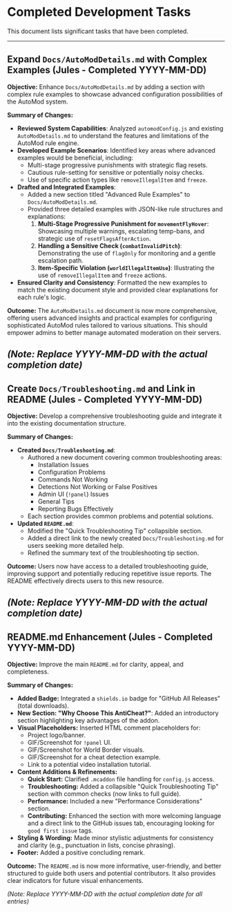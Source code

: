 # Completed Development Tasks

This document lists significant tasks that have been completed.

---

## Expand `Docs/AutoModDetails.md` with Complex Examples (Jules - Completed YYYY-MM-DD)

**Objective:** Enhance `Docs/AutoModDetails.md` by adding a section with complex rule examples to showcase advanced configuration possibilities of the AutoMod system.

**Summary of Changes:**
*   **Reviewed System Capabilities**: Analyzed `automodConfig.js` and existing `AutoModDetails.md` to understand the features and limitations of the AutoMod rule engine.
*   **Developed Example Scenarios**: Identified key areas where advanced examples would be beneficial, including:
    *   Multi-stage progressive punishments with strategic flag resets.
    *   Cautious rule-setting for sensitive or potentially noisy checks.
    *   Use of specific action types like `removeIllegalItem` and `freeze`.
*   **Drafted and Integrated Examples**:
    *   Added a new section titled "Advanced Rule Examples" to `Docs/AutoModDetails.md`.
    *   Provided three detailed examples with JSON-like rule structures and explanations:
        1.  **Multi-Stage Progressive Punishment for `movementFlyHover`**: Showcasing multiple warnings, escalating temp-bans, and strategic use of `resetFlagsAfterAction`.
        2.  **Handling a Sensitive Check (`combatInvalidPitch`)**: Demonstrating the use of `flagOnly` for monitoring and a gentle escalation path.
        3.  **Item-Specific Violation (`worldIllegalItemUse`)**: Illustrating the use of `removeIllegalItem` and `freeze` actions.
*   **Ensured Clarity and Consistency**: Formatted the new examples to match the existing document style and provided clear explanations for each rule's logic.

**Outcome:** The `AutoModDetails.md` document is now more comprehensive, offering users advanced insights and practical examples for configuring sophisticated AutoMod rules tailored to various situations. This should empower admins to better manage automated moderation on their servers.

*(Note: Replace YYYY-MM-DD with the actual completion date)*
---

## Create `Docs/Troubleshooting.md` and Link in README (Jules - Completed YYYY-MM-DD)

**Objective:** Develop a comprehensive troubleshooting guide and integrate it into the existing documentation structure.

**Summary of Changes:**
*   **Created `Docs/Troubleshooting.md`**:
    *   Authored a new document covering common troubleshooting areas:
        *   Installation Issues
        *   Configuration Problems
        *   Commands Not Working
        *   Detections Not Working or False Positives
        *   Admin UI (`!panel`) Issues
        *   General Tips
        *   Reporting Bugs Effectively
    *   Each section provides common problems and potential solutions.
*   **Updated `README.md`**:
    *   Modified the "Quick Troubleshooting Tip" collapsible section.
    *   Added a direct link to the newly created `Docs/Troubleshooting.md` for users seeking more detailed help.
    *   Refined the summary text of the troubleshooting tip section.

**Outcome:** Users now have access to a detailed troubleshooting guide, improving support and potentially reducing repetitive issue reports. The README effectively directs users to this new resource.

*(Note: Replace YYYY-MM-DD with the actual completion date)*
---

## README.md Enhancement (Jules - Completed YYYY-MM-DD)

**Objective:** Improve the main `README.md` for clarity, appeal, and completeness.

**Summary of Changes:**
*   **Added Badge:** Integrated a `shields.io` badge for "GitHub All Releases" (total downloads).
*   **New Section: "Why Choose This AntiCheat?"**: Added an introductory section highlighting key advantages of the addon.
*   **Visual Placeholders:** Inserted HTML comment placeholders for:
    *   Project logo/banner.
    *   GIF/Screenshot for `!panel` UI.
    *   GIF/Screenshot for World Border visuals.
    *   GIF/Screenshot for a cheat detection example.
    *   Link to a potential video installation tutorial.
*   **Content Additions & Refinements:**
    *   **Quick Start:** Clarified `.mcaddon` file handling for `config.js` access.
    *   **Troubleshooting:** Added a collapsible "Quick Troubleshooting Tip" section with common checks (now links to full guide).
    *   **Performance:** Included a new "Performance Considerations" section.
    *   **Contributing:** Enhanced the section with more welcoming language and a direct link to the GitHub issues tab, encouraging looking for `good first issue` tags.
*   **Styling & Wording:** Made minor stylistic adjustments for consistency and clarity (e.g., punctuation in lists, concise phrasing).
*   **Footer:** Added a positive concluding remark.

**Outcome:** The `README.md` is now more informative, user-friendly, and better structured to guide both users and potential contributors. It also provides clear indicators for future visual enhancements.

*(Note: Replace YYYY-MM-DD with the actual completion date for all entries)*
